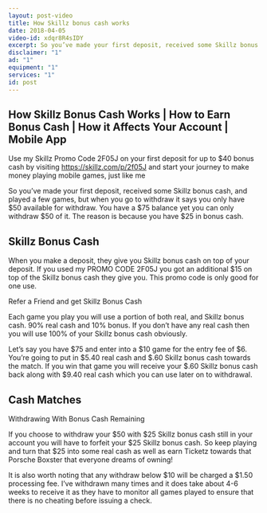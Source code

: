 ```yaml
---
layout: post-video
title: How Skillz bonus cash works
date: 2018-04-05
video-id: xdqr8R4sIDY
excerpt: So you’ve made your first deposit, received some Skillz bonus cash, and played a few games, but when you go to withdraw it says you only have $50 available for withdraw. You have a $75 balance yet you can only withdraw $50 of it. The reason is because you have $25 in bonus cash.
disclaimer: "1"
ad: "1"
equipment: "1"
services: "1"
id: post
---
```


## How Skillz Bonus Cash Works | How to Earn Bonus Cash | How it Affects Your Account | Mobile App

Use my Skillz Promo Code 2F05J on your first deposit for up to $40 bonus cash by visiting https://skillz.com/p/2f05J and start your journey to make money playing mobile games, just like me

So you’ve made your first deposit, received some Skillz bonus cash, and played a few games, but when you go to withdraw it says you only have $50 available for withdraw. You have a $75 balance yet you can only withdraw $50 of it. The reason is because you have $25 in bonus cash.

## Skillz Bonus Cash

When you make a deposit, they give you Skillz bonus cash on top of your deposit. If you used my PROMO CODE 2F05J you got an additional $15 on top of the Skillz bonus cash they give you. This promo code is only good for one use.

Refer a Friend and get Skillz Bonus Cash

Each game you play you will use a portion of both real, and Skillz bonus cash. 90% real cash and 10% bonus. If you don’t have any real cash then you will use 100% of your Skillz bonus cash obviously.

Let’s say you have $75 and enter into a $10 game for the entry fee of $6. You’re going to put in $5.40 real cash and $.60 Skillz bonus cash towards the match. If you win that game you will receive your $.60 Skillz bonus cash back along with $9.40 real cash which you can use later on to withdrawal.

## Cash Matches

Withdrawing With Bonus Cash Remaining

If you choose to withdraw your $50 with $25 Skillz bonus cash still in your account you will have to forfeit your $25 Skillz bonus cash. So keep playing and turn that $25 into some real cash as well as earn Ticketz towards that Porsche Boxster that everyone dreams of owning!

It is also worth noting that any withdraw below $10 will be charged a $1.50 processing fee. I’ve withdrawn many times and it does take about 4-6 weeks to receive it as they have to monitor all games played to ensure that there is no cheating before issuing a check.